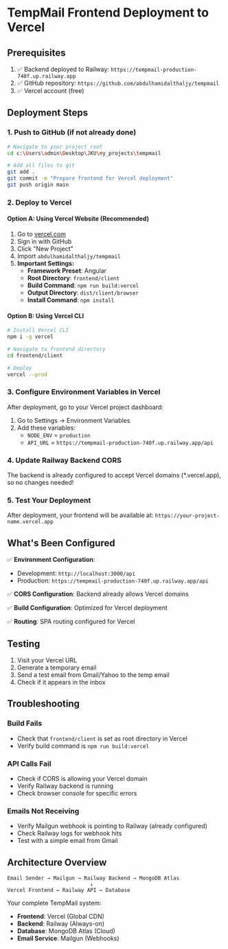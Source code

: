 # TempMail Frontend Deployment to Vercel

## Prerequisites

1. ✅ Backend deployed to Railway: `https://tempmail-production-740f.up.railway.app`
2. ✅ GitHub repository: `https://github.com/abdulhamidalthaljy/tempmail`
3. ✅ Vercel account (free)

## Deployment Steps

### 1. **Push to GitHub** (if not already done)

```bash
# Navigate to your project root
cd c:\Users\admin\Desktop\JKU\my_projects\tempmail

# Add all files to git
git add .
git commit -m "Prepare frontend for Vercel deployment"
git push origin main
```

### 2. **Deploy to Vercel**

#### Option A: Using Vercel Website (Recommended)

1. Go to [vercel.com](https://vercel.com)
2. Sign in with GitHub
3. Click "New Project"
4. Import `abdulhamidalthaljy/tempmail`
5. **Important Settings:**
   - **Framework Preset**: Angular
   - **Root Directory**: `frontend/client`
   - **Build Command**: `npm run build:vercel`
   - **Output Directory**: `dist/client/browser`
   - **Install Command**: `npm install`

#### Option B: Using Vercel CLI

```bash
# Install Vercel CLI
npm i -g vercel

# Navigate to frontend directory
cd frontend/client

# Deploy
vercel --prod
```

### 3. **Configure Environment Variables in Vercel**

After deployment, go to your Vercel project dashboard:

1. Go to Settings → Environment Variables
2. Add these variables:
   - `NODE_ENV` = `production`
   - `API_URL` = `https://tempmail-production-740f.up.railway.app/api`

### 4. **Update Railway Backend CORS**

The backend is already configured to accept Vercel domains (\*.vercel.app), so no changes needed!

### 5. **Test Your Deployment**

After deployment, your frontend will be available at:
`https://your-project-name.vercel.app`

## What's Been Configured

✅ **Environment Configuration**:

- Development: `http://localhost:3000/api`
- Production: `https://tempmail-production-740f.up.railway.app/api`

✅ **CORS Configuration**: Backend already allows Vercel domains

✅ **Build Configuration**: Optimized for Vercel deployment

✅ **Routing**: SPA routing configured for Vercel

## Testing

1. Visit your Vercel URL
2. Generate a temporary email
3. Send a test email from Gmail/Yahoo to the temp email
4. Check if it appears in the inbox

## Troubleshooting

### Build Fails

- Check that `frontend/client` is set as root directory in Vercel
- Verify build command is `npm run build:vercel`

### API Calls Fail

- Check if CORS is allowing your Vercel domain
- Verify Railway backend is running
- Check browser console for specific errors

### Emails Not Receiving

- Verify Mailgun webhook is pointing to Railway (already configured)
- Check Railway logs for webhook hits
- Test with a simple email from Gmail

## Architecture Overview

```
Email Sender → Mailgun → Railway Backend → MongoDB Atlas
                           ↓
Vercel Frontend ← Railway API ← Database
```

Your complete TempMail system:

- **Frontend**: Vercel (Global CDN)
- **Backend**: Railway (Always-on)
- **Database**: MongoDB Atlas (Cloud)
- **Email Service**: Mailgun (Webhooks)
